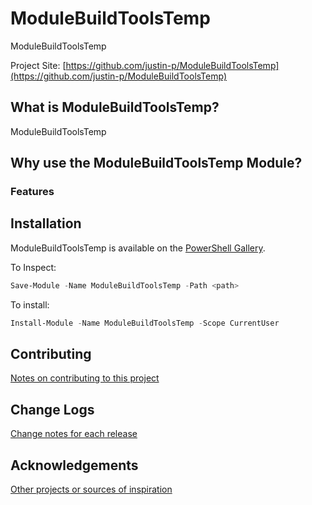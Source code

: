 # ModuleBuildToolsTemp
ModuleBuildToolsTemp

Project Site: [https://github.com/justin-p/ModuleBuildToolsTemp](https://github.com/justin-p/ModuleBuildToolsTemp)

## What is ModuleBuildToolsTemp?
ModuleBuildToolsTemp

## Why use the ModuleBuildToolsTemp Module?


### Features


## Installation
ModuleBuildToolsTemp is available on the [PowerShell Gallery](https://www.powershellgallery.com/packages/ModuleBuildToolsTemp/).

To Inspect:
```powershell
Save-Module -Name ModuleBuildToolsTemp -Path <path>
```
To install:
```powershell
Install-Module -Name ModuleBuildToolsTemp -Scope CurrentUser
```

## Contributing
[Notes on contributing to this project](Contributing.md)

## Change Logs
[Change notes for each release](ChangeLog.md)

## Acknowledgements
[Other projects or sources of inspiration](Acknowledgements.md)


